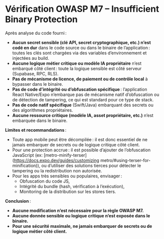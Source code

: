 # Vérification OWASP M7 – Insufficient Binary Protection

Après analyse du code fourni :

- **Aucun secret sensible (clé API, secret cryptographique, etc.) n’est codé en dur** dans le code source ou dans le binaire de l’application : toutes les clés sont chargées via des variables d’environnement et injectées au build.
- **Aucune logique métier critique ou modèle IA propriétaire** n’est embarqué côté client : toute la logique sensible est côté serveur (Supabase, RPC, RLS).
- **Pas de mécanisme de licence, de paiement ou de contrôle local** à bypasser dans le binaire.
- **Pas de code d’intégrité ou d’obfuscation spécifique** : l’application React Native/Expo n’embarque pas de mécanisme natif d’obfuscation ou de détection de tampering, ce qui est standard pour ce type de stack.
- **Pas de code natif spécifique** (Swift/Java) embarquant des secrets ou des algorithmes propriétaires.
- **Aucune ressource critique (modèle IA, asset propriétaire, etc.)** n’est embarquée dans le binaire.

**Limites et recommandations** :
- Toute app mobile peut être décompilée : il est donc essentiel de ne jamais embarquer de secrets ou de logique critique côté client.
- Pour une protection accrue : il est possible d’ajouter de l’obfuscation JavaScript (ex: [metro-minify-terser](https://docs.expo.dev/guides/customizing metro/#using-terser-for-minification)), ou d’utiliser des solutions tierces pour détecter le tampering ou la redistribution non autorisée.
- Pour les apps très sensibles ou populaires, envisager : 
  - Obfuscation du code JS,
  - Intégrité du bundle (hash, vérification à l’exécution),
  - Monitoring de la distribution sur les stores tiers.

**Conclusion** :

- **Aucune modification n’est nécessaire pour la règle OWASP M7.**
- **Aucune donnée sensible ou logique critique n’est exposée dans le binaire.**
- **Pour une sécurité maximale, ne jamais embarquer de secrets ou de logique métier côté client.**

